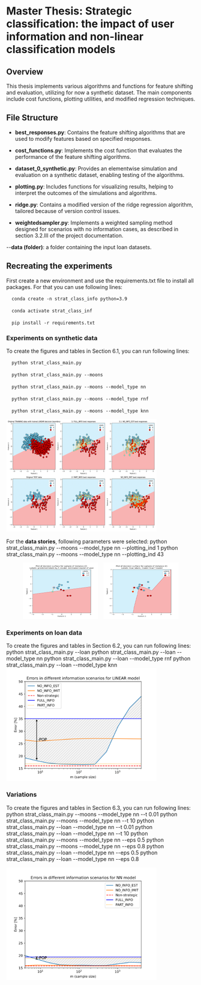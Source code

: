 # Master Thesis: Strategic classification: the impact of user information and non-linear classification models

## Overview
This thesis implements various algorithms and functions for feature shifting and evaluation, utilizing for now a synthetic dataset. 
The main components include cost functions, plotting utilities, and modified regression techniques.

## File Structure

- **best_responses.py**: Contains the feature shifting algorithms that are used to modify features based on specified responses.

- **cost_functions.py**: Implements the cost function that evaluates the performance of the feature shifting algorithms.

- **dataset_0_synthetic.py**: Provides an elementwise simulation and evaluation on a synthetic dataset, enabling testing of the algorithms.

- **plotting.py**: Includes functions for visualizing results, helping to interpret the outcomes of the simulations and algorithms.

- **ridge.py**: Contains a modified version of the ridge regression algorithm, tailored because of version control issues.

- **weightedsampler.py**: Implements a weighted sampling method designed for scenarios with no information cases, as described in section 3.2.III of the project documentation.

--**data (folder)**: a folder containing the input loan datasets.

## Recreating the experiments

First create a new environment and use the requirements.txt file to install all packages.
For that you can use following lines:
  
      conda create -n strat_class_info python=3.9
      
      conda activate strat_class_inf
      
      pip install -r requirements.txt

### Experiments on synthetic data
To create the figures and tables in Section 6.1, you can run following lines:
  
      python strat_class_main.py
  
      python strat_class_main.py --moons
  
      python strat_class_main.py --moons --model_type nn
  
      python strat_class_main.py --moons --model_type rnf
  
      python strat_class_main.py --moons --model_type knn
      
<img alt="prosper" src="./images/moons_lin.png" width="400" height="300"/>

For the **data stories**, following parameters were selected:
      python strat_class_main.py --moons --model_type nn --plotting_ind 1
      python strat_class_main.py --moons --model_type nn --plotting_ind 43
<div style="text-align: center;">
  <img alt="prosper" src="./images/data_story1.png" width="200" height="150" style="display: inline-block; margin-right: 10px;" />
  <img alt="another" src="./images/data_story2.png" width="200" height="150" style="display: inline-block;" />
</div>

### Experiments on loan data
To create the figures and tables in Section 6.2, you can run following lines:
      python strat_class_main.py --loan
      python strat_class_main.py --loan --model_type nn
      python strat_class_main.py --loan --model_type rnf
      python strat_class_main.py --loan --model_type knn
<img alt="prosper" src="./images/loan_lin_pop.png" width="400" height="300"/>

### Variations
To create the figures and tables in Section 6.3, you can run following lines:
      python strat_class_main.py --moons --model_type nn --t 0.01
      python strat_class_main.py --moons --model_type nn --t 10
      python strat_class_main.py --loan --model_type nn --t 0.01
      python strat_class_main.py --loan --model_type nn --t 10
      python strat_class_main.py --moons --model_type nn --eps 0.5
      python strat_class_main.py --moons --model_type nn --eps 0.8
      python strat_class_main.py --loan --model_type nn --eps 0.5
      python strat_class_main.py --loan --model_type nn --eps 0.8
      
<img alt="prosper" src="./images/loan_nn_pop_t_0_01.png" width="400" height="300"/>



